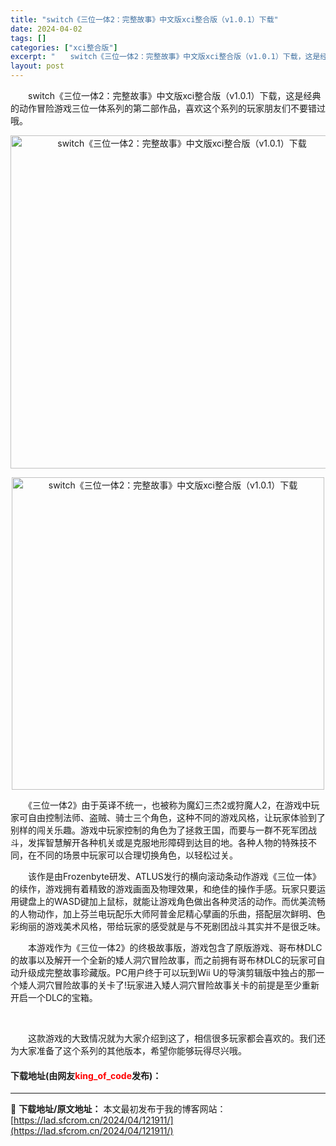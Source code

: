 ```yaml
---
title: "switch《三位一体2：完整故事》中文版xci整合版（v1.0.1）下载"
date: 2024-04-02
tags: []
categories: ["xci整合版"]
excerpt: "　　switch《三位一体2：完整故事》中文版xci整合版（v1.0.1）下载，这是经典的动作冒险游戏三位一体系列的第二部作品，喜欢这个系列的玩家朋友们不要错过哦。 　　《三位一体2》由于英译不统一，也被称为魔幻三杰2或狩魔人2，在游戏中玩家可自由控制法师、盗贼、骑士三个角色，这种不同的游戏风格，让&hellip;"
layout: post
---
```


 <p>　　switch《三位一体2：完整故事》中文版xci整合版（v1.0.1）下载，这是经典的动作冒险游戏三位一体系列的第二部作品，喜欢这个系列的玩家朋友们不要错过哦。</p> <p align="center"><img border="0" src="https://lad.sfcrom.cn/wp-content/uploads/2024/04/20240402_660bdf88dc46e.webp" width="533" alt="switch《三位一体2：完整故事》中文版xci整合版（v1.0.1）下载" /></p> <p align="center"><img border="0" src="https://lad.sfcrom.cn/wp-content/uploads/2024/04/20240402_660bdf8945a70.webp" width="500" alt="switch《三位一体2：完整故事》中文版xci整合版（v1.0.1）下载" /></p> <p>　　《三位一体2》由于英译不统一，也被称为魔幻三杰2或狩魔人2，在游戏中玩家可自由控制法师、盗贼、骑士三个角色，这种不同的游戏风格，让玩家体验到了别样的闯关乐趣。游戏中玩家控制的角色为了拯救王国，而要与一群不死军团战斗，发挥智慧解开各种机关或是克服地形障碍到达目的地。各种人物的特殊技不同，在不同的场景中玩家可以合理切换角色，以轻松过关。</p> <p>　　该作是由Frozenbyte研发、ATLUS发行的横向滚动条动作游戏《三位一体》的续作，游戏拥有着精致的游戏画面及物理效果，和绝佳的操作手感。玩家只要运用键盘上的WASD键加上鼠标，就能让游戏角色做出各种灵活的动作。而优美流畅的人物动作，加上芬兰电玩配乐大师阿普金尼精心擘画的乐曲，搭配层次鲜明、色彩绚丽的游戏美术风格，带给玩家的感受就是与不死剧团战斗其实并不是很乏味。</p> <p>　　本游戏作为《三位一体2》的终极故事版，游戏包含了原版游戏、哥布林DLC的故事以及解开一个全新的矮人洞穴冒险故事，而之前拥有哥布林DLC的玩家可自动升级成完整故事珍藏版。PC用户终于可以玩到Wii U的导演剪辑版中独占的那一个矮人洞穴冒险故事的关卡了!玩家进入矮人洞穴冒险故事关卡的前提是至少重新开启一个DLC的宝箱。</p> <p>&nbsp;</p> <p>　　这款游戏的大致情况就为大家介绍到这了，相信很多玩家都会喜欢的。我们还为大家准备了这个系列的其他版本，希望你能够玩得尽兴哦。</p> <p><h4>下载地址(由网友<font color="red">king_of_code</font>发布)：</h4></p> 

---
📖 **下载地址/原文地址：** 本文最初发布于我的博客网站：[https://lad.sfcrom.cn/2024/04/121911/](https://lad.sfcrom.cn/2024/04/121911/)
